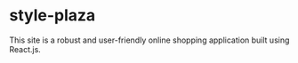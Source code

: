 # style-plaza
This site is a robust and user-friendly online shopping application built using React.js.
